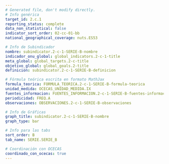 ```yaml
---
# Generated file, don't modify directly.
# Info genérica
target_id: 2.c.1
reporting_status: complete
data_non_statistical: false
indicator_sort_order: 02-cc-01-bb
national_geographical_coverage: nuts.ES53

# Info de Subindicador
nombre: subindicator.2-c-1-SERIE-B-nombre
indicador_onu_global: global_indicators.2-c-1-title
meta_global: global_targets.2-c-title
objetivo_global: global_goals.2-title
definicion: subindicator.2-c-1-SERIE-B-definicion

# Fórmula teórica escrita en formato MathJax
formula_teorica: FORMULA_TEORICA.2-c-1-SERIE-B-formula-teorica
unidad_medida: OCECAS_UNIDAD_MEDIDA.IX
fuentes_informacion: FUENTES_INFORMACION.2-c-1-SERIE-B-fuentes-informacion
periodicidad: FREQ.A
observaciones: OBSERVACIONES.2-c-1-SERIE-B-observaciones

# Info de Gráficas
graph_title: subindicator.2-c-1-SERIE-B-nombre
graph_type: bar

# Info para las tabs
sort_order: B
tab_name: SERIE.SERIE_B

# Coordinación con OCECAS
coordinado_con_ocecas: true
---
```

